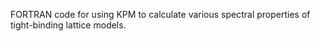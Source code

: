 FORTRAN code for using KPM to calculate various spectral properties of tight-binding lattice models.

